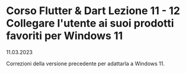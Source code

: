 # Corso Flutter & Dart Lezione 11 - 12 Collegare l'utente ai suoi prodotti favoriti per Windows 11
11.03.2023

Correzioni della versione precedente per adattarla a Windows 11.

